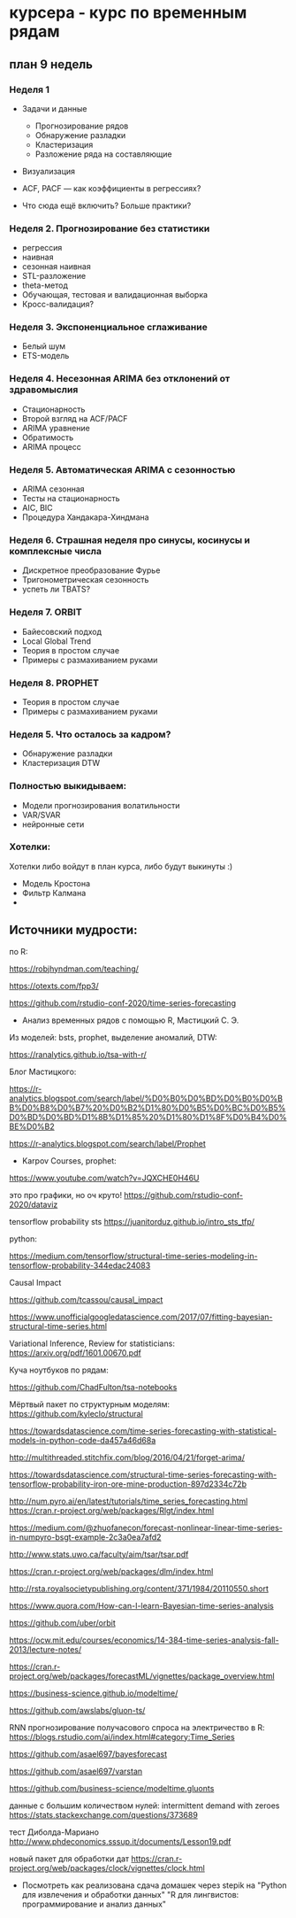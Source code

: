# курсера - курс по временным рядам

## план 9 недель

### Неделя 1

* Задачи и данные

    * Прогнозирование рядов
    * Обнаружение разладки
    * Кластеризация
    * Разложение ряда на составляющие

* Визуализация
* ACF, PACF — как коэффициенты в регрессиях?   
* Что сюда ещё включить? Больше практики? 

### Неделя 2. Прогнозирование без статистики
* регрессия
* наивная
* сезонная наивная
* STL-разложение
* theta-метод
* Обучающая, тестовая и валидационная выборка
* Кросс-валидация?

### Неделя 3. Экспоненциальное сглаживание

* Белый шум
* ETS-модель

### Неделя 4. Несезонная ARIMA без отклонений от здравомыслия

* Стационарность 
* Второй взгляд на ACF/PACF
* ARIMA уравнение
* Обратимость
* ARIMA процесс
### Неделя 5. Автоматическая ARIMA с сезонностью

* ARIMA сезонная 
* Тесты на стационарность
* AIC, BIC
* Процедура Хандакара-Хиндмана
### Неделя 6. Страшная неделя про синусы, косинусы и комплексные числа

* Дискретное преобразование Фурье
* Тригонометрическая сезонность
* успеть ли TBATS?
### Неделя 7. ORBIT

* Байесовский подход
* Local Global Trend 
* Теория в простом случае
* Примеры с размахиванием руками
### Неделя 8. PROPHET

* Теория в простом случае
* Примеры с размахиванием руками
### Неделя 5. Что осталось за кадром?

* Обнаружение разладки
* Кластеризация DTW


### Полностью выкидываем:

* Модели прогнозирования волатильности
* VAR/SVAR
* нейронные сети

### Хотелки:

Хотелки либо войдут в план курса, либо будут выкинуты :)

* Модель Кростона
* Фильтр Калмана
* 


## Источники мудрости:


по R:

https://robjhyndman.com/teaching/

https://otexts.com/fpp3/

https://github.com/rstudio-conf-2020/time-series-forecasting

* Анализ временных рядов с помощью R, Мастицкий С. Э.

Из моделей: bsts, prophet, выделение аномалий, DTW:

https://ranalytics.github.io/tsa-with-r/


Блог Мастицкого:

https://r-analytics.blogspot.com/search/label/%D0%B0%D0%BD%D0%B0%D0%BB%D0%B8%D0%B7%20%D0%B2%D1%80%D0%B5%D0%BC%D0%B5%D0%BD%D0%BD%D1%8B%D1%85%20%D1%80%D1%8F%D0%B4%D0%BE%D0%B2

https://r-analytics.blogspot.com/search/label/Prophet


* Karpov Courses, prophet:

https://www.youtube.com/watch?v=JQXCHE0H46U


это про графики, но оч круто!
https://github.com/rstudio-conf-2020/dataviz


tensorflow probability sts
https://juanitorduz.github.io/intro_sts_tfp/


python:

https://medium.com/tensorflow/structural-time-series-modeling-in-tensorflow-probability-344edac24083

Causal Impact

https://github.com/tcassou/causal_impact


https://www.unofficialgoogledatascience.com/2017/07/fitting-bayesian-structural-time-series.html




Variational Inference, Review for statisticians:
https://arxiv.org/pdf/1601.00670.pdf


Куча ноутбуков по рядам:

https://github.com/ChadFulton/tsa-notebooks



Мёртвый пакет по структурным моделям:
https://github.com/kyleclo/structural



https://towardsdatascience.com/time-series-forecasting-with-statistical-models-in-python-code-da457a46d68a


http://multithreaded.stitchfix.com/blog/2016/04/21/forget-arima/


https://towardsdatascience.com/structural-time-series-forecasting-with-tensorflow-probability-iron-ore-mine-production-897d2334c72b


http://num.pyro.ai/en/latest/tutorials/time_series_forecasting.html
https://cran.r-project.org/web/packages/Rlgt/index.html


https://medium.com/@zhuofanecon/forecast-nonlinear-linear-time-series-in-numpyro-bsgt-example-2c3a0ea7afd2


http://www.stats.uwo.ca/faculty/aim/tsar/tsar.pdf


https://cran.r-project.org/web/packages/dlm/index.html

http://rsta.royalsocietypublishing.org/content/371/1984/20110550.short

https://www.quora.com/How-can-I-learn-Bayesian-time-series-analysis



https://github.com/uber/orbit



https://ocw.mit.edu/courses/economics/14-384-time-series-analysis-fall-2013/lecture-notes/


https://cran.r-project.org/web/packages/forecastML/vignettes/package_overview.html

https://business-science.github.io/modeltime/


https://github.com/awslabs/gluon-ts/


RNN прогнозирование получасового спроса на электричество в R:
https://blogs.rstudio.com/ai/index.html#category:Time_Series



https://github.com/asael697/bayesforecast

https://github.com/asael697/varstan


https://github.com/business-science/modeltime.gluonts


данные с большим количеством нулей: intermittent demand with zeroes
https://stats.stackexchange.com/questions/373689

тест Диболда-Мариано
http://www.phdeconomics.sssup.it/documents/Lesson19.pdf


новый пакет для обработки дат
https://cran.r-project.org/web/packages/clock/vignettes/clock.html

* Посмотреть как реализована сдача домашек через stepik на
"Python для извлечения и обработки данных"
"R для лингвистов: программирование и анализ данных"